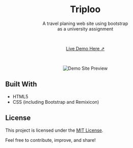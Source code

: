 <h1 align="center">Triploo</h1>

  <p align="center">A travel planing web site using bootstrap <br> as a university assignment</p>


<br>

<p align="center">
  <a href="https://triploo.netlify.app/" target="_blank">Live Demo Here ⇗ </a>
</p>

<br>


<p align="center">
  <img src="https://blogger.googleusercontent.com/img/b/R29vZ2xl/AVvXsEjVxVP4pTKHxxE7YLpmxW4cLVwHhuhxhwnZwB2wchdEfZuggKDycB6pouPqHaaF_Mor021WXoZdblQcMUlCZKSba5Oi6mw4qLBx3ASv0OPQ3n9Y3t0d9FZOQ5qmDzRkAQP6W5naASDMHmJsUosMeoVgoO5Nupka5djob6BSHNA-EoEV0uXPHjxt5mbCRoFB/w624-h1056/screencapture-127-0-0-1-5500-triploo-index-html-2023-10-13-23_32_11.png" alt="Demo Site Preview">
</p>




  <h2 id="built-with">Built With</h2>
    <ul>
        <li>HTML5</li>
        <li>CSS (including Bootstrap and Remixicon)</li>
<!--         <li>JavaScript (including Typed.js, AOS, and Particles.js)</li> -->
    </ul>



  <h2 id="license">License</h2>

  <p>This project is licensed under the <a href="LICENSE">MIT License</a>.</p>

  <p>Feel free to contribute, improve, and share!</p>

